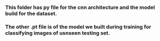 


### This folder has py file for the cnn architecture and the model build for the dataset.

### The other .pt file is of the model we built during training for classifying images of  usnseen testing set.
